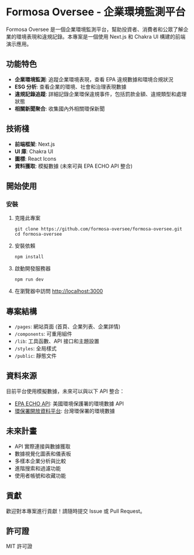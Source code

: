 # Formosa Oversee - 企業環境監測平台

Formosa Oversee 是一個企業環境監測平台，幫助投資者、消費者和公眾了解企業的環境表現和違規記錄。本專案是一個使用 Next.js 和 Chakra UI 構建的前端演示應用。

## 功能特色

- **企業環境監測**: 追蹤企業環境表現，查看 EPA 違規數據和環境合規狀況
- **ESG 分析**: 查看企業的環境、社會和治理表現數據
- **違規記錄追蹤**: 詳細記錄企業環保違規事件，包括罰款金額、違規類型和處理狀態
- **相關新聞聚合**: 收集國內外相關環保新聞

## 技術棧

- **前端框架**: Next.js
- **UI 庫**: Chakra UI
- **圖標**: React Icons
- **資料獲取**: 模擬數據 (未來可與 EPA ECHO API 整合)

## 開始使用

### 安裝

1. 克隆此專案
   ```
   git clone https://github.com/formosa-oversee/formosa-oversee.git
   cd formosa-oversee
   ```

2. 安裝依賴
   ```
   npm install
   ```

3. 啟動開發服務器
   ```
   npm run dev
   ```

4. 在瀏覽器中訪問 [http://localhost:3000](http://localhost:3000)

## 專案結構

- `/pages`: 網站頁面 (首頁、企業列表、企業詳情)
- `/components`: 可重用組件
- `/lib`: 工具函數、API 接口和主題設置
- `/styles`: 全局樣式
- `/public`: 靜態文件

## 資料來源

目前平台使用模擬數據，未來可以與以下 API 整合：

- [EPA ECHO API](https://echo.epa.gov/tools/web-services): 美國環境保護署的環境數據 API
- [環保署開放資料平台](https://data.epa.gov.tw/): 台灣環保署的環境數據

## 未來計畫

- API 實際連接與數據獲取
- 數據視覺化圖表和儀表板
- 多樣本企業分析與比較
- 進階搜索和過濾功能
- 使用者帳號和收藏功能

## 貢獻

歡迎對本專案進行貢獻！請隨時提交 Issue 或 Pull Request。

## 許可證

MIT 許可證 